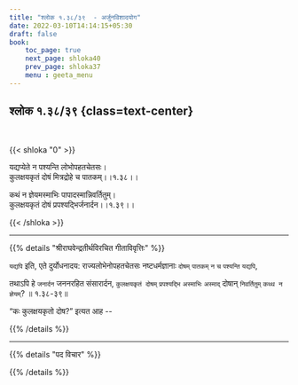 ```yaml
---
title: "श्लोक १.३८/३९  - अर्जुनविशादयोग"
date: 2022-03-10T14:14:15+05:30
draft: false
book:
    toc_page: true
    next_page: shloka40
    prev_page: shloka37
    menu : geeta_menu
---
```




## श्लोक १.३८/३९ {class=text-center}

<br/>

{{< shloka  "0"  >}}

यद्यप्येते न पश्यन्ति लोभोपहतचेतसः।  
कुलक्षयकृतं दोषं मित्रद्रोहे च पातकम्।।१.३८।।

कथं न ज्ञेयमस्माभिः पापादस्मान्निवर्तितुम्।  
कुलक्षयकृतं दोषं प्रपश्यद्भिर्जनार्दन।।१.३९।।

{{< /shloka >}}

---

{{% details "श्रीराघवेन्द्रतीर्थविरचित गीताविवृत्तिः" %}}

`यद्यपि` इति, एते दुर्योधनादय: राज्यलोभेनोपहतचेतसः नष्टधर्मज्ञानाः
`दोषम्‌` `पातकम्‌` `न` `च` `पश्यन्ति` `यद्यपि`,

तथाऽपि हे `जनार्दन` जननरहित संसारार्दन, `कुलक्षयकृतं दोषम्‌`
`प्रपश्यद्भि` `अस्माभिः` `अस्माद्` दोषान्‌ `निवर्तितुम्‌`
`कथ्थ न ज्ञेयम्‌`? ॥ १.३८-३९॥

“कः कुलक्षयकृतो दोष?” इत्यत आह --

{{% /details %}}


---

{{% details "पद विचार" %}}


{{% /details %}}
